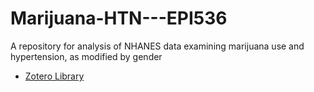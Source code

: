 # Marijuana-HTN---EPI536
A repository for analysis of NHANES data examining marijuana use and hypertension, as modified by gender

 * [Zotero Library](https://www.zotero.org/groups/2774873/settings/library)
